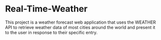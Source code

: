 # Real-Time-Weather
This project is a weather forecast web application that uses the WEATHER API to retrieve weather data of most cities around the world and present it to the user in response to their specific entry.